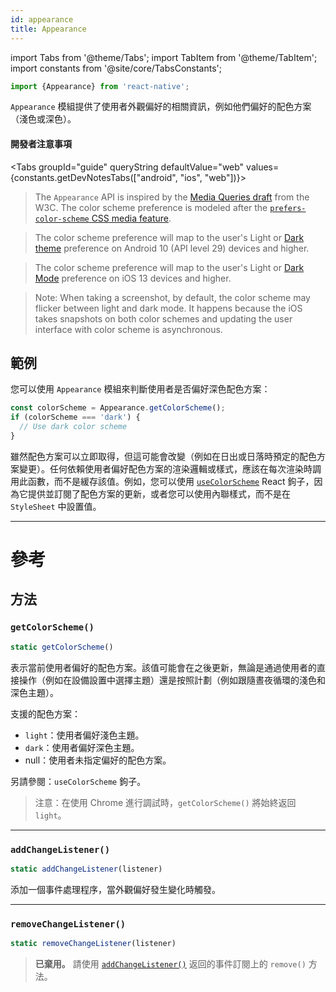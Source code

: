 ```yaml
---
id: appearance
title: Appearance
---
```


import Tabs from '@theme/Tabs'; import TabItem from '@theme/TabItem'; import constants from '@site/core/TabsConstants';

```jsx
import {Appearance} from 'react-native';
```

`Appearance` 模組提供了使用者外觀偏好的相關資訊，例如他們偏好的配色方案（淺色或深色）。

#### 開發者注意事項

<Tabs groupId="guide" queryString defaultValue="web" values={constants.getDevNotesTabs(["android", "ios", "web"])}>

<TabItem value="web">

> The `Appearance` API is inspired by the [Media Queries draft](https://drafts.csswg.org/mediaqueries-5/) from the W3C. The color scheme preference is modeled after the [`prefers-color-scheme` CSS media feature](https://developer.mozilla.org/en-US/docs/Web/CSS/@media/prefers-color-scheme).

</TabItem>
<TabItem value="android">

> The color scheme preference will map to the user's Light or [Dark theme](https://developer.android.com/guide/topics/ui/look-and-feel/darktheme) preference on Android 10 (API level 29) devices and higher.

</TabItem>
<TabItem value="ios">

> The color scheme preference will map to the user's Light or [Dark Mode](https://developer.apple.com/design/human-interface-guidelines/ios/visual-design/dark-mode/) preference on iOS 13 devices and higher.

> Note: When taking a screenshot, by default, the color scheme may flicker between light and dark mode. It happens because the iOS takes snapshots on both color schemes and updating the user interface with color scheme is asynchronous.

</TabItem>
</Tabs>

## 範例

您可以使用 `Appearance` 模組來判斷使用者是否偏好深色配色方案：

```jsx
const colorScheme = Appearance.getColorScheme();
if (colorScheme === 'dark') {
  // Use dark color scheme
}
```

雖然配色方案可以立即取得，但這可能會改變（例如在日出或日落時預定的配色方案變更）。任何依賴使用者偏好配色方案的渲染邏輯或樣式，應該在每次渲染時調用此函數，而不是緩存該值。例如，您可以使用 [`useColorScheme`](usecolorscheme) React 鉤子，因為它提供並訂閱了配色方案的更新，或者您可以使用內聯樣式，而不是在 `StyleSheet` 中設置值。

---

# 參考

## 方法

### `getColorScheme()`

```jsx
static getColorScheme()
```

表示當前使用者偏好的配色方案。該值可能會在之後更新，無論是通過使用者的直接操作（例如在設備設置中選擇主題）還是按照計劃（例如跟隨晝夜循環的淺色和深色主題）。

支援的配色方案：

- `light`：使用者偏好淺色主題。
- `dark`：使用者偏好深色主題。
- null：使用者未指定偏好的配色方案。

另請參閱：`useColorScheme` 鉤子。

> 注意：在使用 Chrome 進行調試時，`getColorScheme()` 將始終返回 `light`。

---

### `addChangeListener()`

```jsx
static addChangeListener(listener)
```

添加一個事件處理程序，當外觀偏好發生變化時觸發。

---

### `removeChangeListener()`

```jsx
static removeChangeListener(listener)
```

> **已棄用。** 請使用 [`addChangeListener()`](#addchangelistener) 返回的事件訂閱上的 `remove()` 方法。